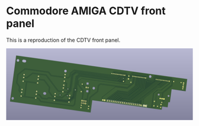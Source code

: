 # Commodore AMIGA CDTV front panel

This is a reproduction of the CDTV front panel.

![CDTV front panel](images/pcb_render.png?raw=True)

